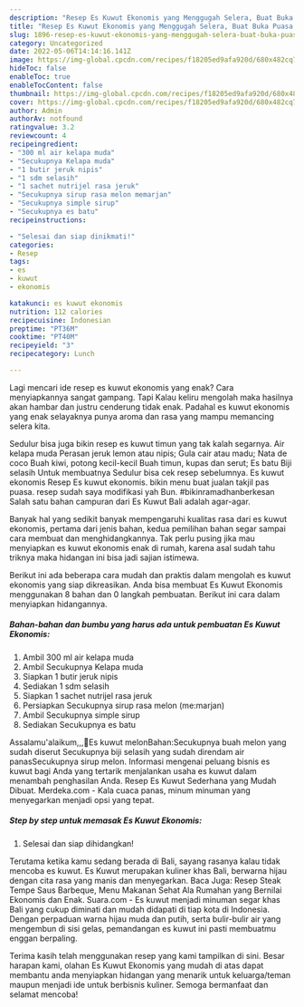 ```yaml
---
description: "Resep Es Kuwut Ekonomis yang Menggugah Selera, Buat Buka Puasa Lezat"
title: "Resep Es Kuwut Ekonomis yang Menggugah Selera, Buat Buka Puasa Lezat"
slug: 1896-resep-es-kuwut-ekonomis-yang-menggugah-selera-buat-buka-puasa-lezat
category: Uncategorized
date: 2022-05-06T14:14:16.141Z
image: https://img-global.cpcdn.com/recipes/f18205ed9afa920d/680x482cq70/es-kuwut-ekonomis-foto-resep-utama.jpg
hideToc: false
enableToc: true
enableTocContent: false
thumbnail: https://img-global.cpcdn.com/recipes/f18205ed9afa920d/680x482cq70/es-kuwut-ekonomis-foto-resep-utama.jpg
cover: https://img-global.cpcdn.com/recipes/f18205ed9afa920d/680x482cq70/es-kuwut-ekonomis-foto-resep-utama.jpg
author: Admin
authorAv: notfound
ratingvalue: 3.2
reviewcount: 4
recipeingredient:
- "300 ml air kelapa muda"
- "Secukupnya Kelapa muda"
- "1 butir jeruk nipis"
- "1 sdm selasih"
- "1 sachet nutrijel rasa jeruk"
- "Secukupnya sirup rasa melon memarjan"
- "Secukupnya simple sirup"
- "Secukupnya es batu"
recipeinstructions:

- "Selesai dan siap dinikmati!"
categories:
- Resep
tags:
- es
- kuwut
- ekonomis

katakunci: es kuwut ekonomis 
nutrition: 112 calories
recipecuisine: Indonesian
preptime: "PT36M"
cooktime: "PT40M"
recipeyield: "3"
recipecategory: Lunch

---
```



Lagi mencari ide resep es kuwut ekonomis yang enak? Cara menyiapkannya sangat gampang. Tapi Kalau keliru mengolah maka hasilnya akan hambar dan justru cenderung tidak enak. Padahal es kuwut ekonomis yang enak selayaknya punya aroma dan rasa yang mampu memancing selera kita.


Sedulur bisa juga bikin resep es kuwut timun yang tak kalah segarnya. Air kelapa muda Perasan jeruk lemon atau nipis; Gula cair atau madu; Nata de coco Buah kiwi, potong kecil-kecil Buah timun, kupas dan serut; Es batu Biji selasih Untuk membuatnya Sedulur bisa cek resep sebelumnya. Es kuwut ekonomis Resep Es kuwut ekonomis. bikin menu buat jualan takjil pas puasa. resep sudah saya modifikasi yah Bun. #bikinramadhanberkesan Salah satu bahan campuran dari Es Kuwut Bali adalah agar-agar.

Banyak hal yang sedikit banyak mempengaruhi kualitas rasa dari es kuwut ekonomis, pertama dari jenis bahan, kedua pemilihan bahan segar sampai cara membuat dan menghidangkannya. Tak perlu pusing jika mau menyiapkan es kuwut ekonomis enak di rumah, karena asal sudah tahu triknya maka hidangan ini bisa jadi sajian istimewa.


Berikut ini ada beberapa cara mudah dan praktis dalam mengolah es kuwut ekonomis yang siap dikreasikan. Anda bisa membuat Es Kuwut Ekonomis menggunakan 8 bahan dan 0 langkah pembuatan. Berikut ini cara dalam menyiapkan hidangannya.

<!--inarticleads1-->

##### Bahan-bahan dan bumbu yang harus ada untuk pembuatan Es Kuwut Ekonomis:

1. Ambil 300 ml air kelapa muda
1. Ambil Secukupnya Kelapa muda
1. Siapkan 1 butir jeruk nipis
1. Sediakan 1 sdm selasih
1. Siapkan 1 sachet nutrijel rasa jeruk
1. Persiapkan Secukupnya sirup rasa melon (me:marjan)
1. Ambil Secukupnya simple sirup
1. Sediakan Secukupnya es batu


Assalamu&#39;alaikum,,,📌Es kuwut melonBahan:Secukupnya buah melon yang sudah diserut Secukupnya biji selasih yang sudah direndam air panasSecukupnya sirup melon. Informasi mengenai peluang bisnis es kuwut bagi Anda yang tertarik menjalankan usaha es kuwut dalam menambah penghasilan Anda. Resep Es Kuwut Sederhana yang Mudah Dibuat. Merdeka.com - Kala cuaca panas, minum minuman yang menyegarkan menjadi opsi yang tepat. 

<!--inarticleads2-->

##### Step by step untuk memasak Es Kuwut Ekonomis:


1. Selesai dan siap dihidangkan!

Terutama ketika kamu sedang berada di Bali, sayang rasanya kalau tidak mencoba es kuwut. Es Kuwut merupakan kuliner khas Bali, berwarna hijau dengan cita rasa yang manis dan menyegarkan. Baca Juga: Resep Steak Tempe Saus Barbeque, Menu Makanan Sehat Ala Rumahan yang Bernilai Ekonomis dan Enak. Suara.com - Es kuwut menjadi minuman segar khas Bali yang cukup diminati dan mudah didapati di tiap kota di Indonesia. Dengan perpaduan warna hijau muda dan putih, serta bulir-bulir air yang mengembun di sisi gelas, pemandangan es kuwut ini pasti membuatmu enggan berpaling. 

Terima kasih telah menggunakan resep yang kami tampilkan di sini. Besar harapan kami, olahan Es Kuwut Ekonomis yang mudah di atas dapat membantu anda menyiapkan hidangan yang menarik untuk keluarga/teman maupun menjadi ide untuk berbisnis kuliner. Semoga bermanfaat dan selamat mencoba!
